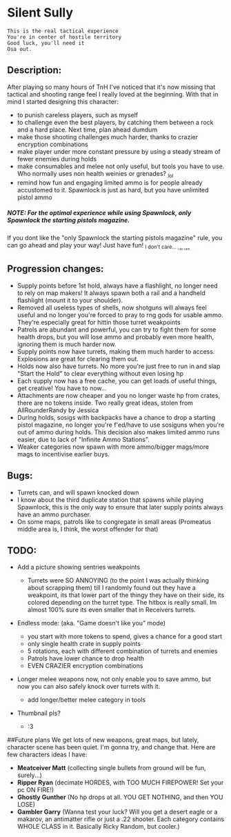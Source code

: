 # Silent Sully

```
This is the real tactical experience
You're in center of hostile territory
Good luck, you'll need it
Osa out.
```

## Description:
After playing so many hours of TnH I've noticed that it's now missing that tactical and shooting range feel I really loved at the beginning.
With that in mind I started designing this character:
 - to punish careless players, such as myself
 - to challenge even the best players, by catching them between a rock and a hard place. Next time, plan ahead dumdum
 - make those shooting challenges much harder, thanks to crazier encryption combinations
 - make player under more constant pressure by using a steady stream of fewer enemies during holds
 - make consumables and melee not only useful, but tools you have to use. Who normally uses non health weinies or grenades? <sub>lol<sub> 
 - remind how fun and engaging limited ammo is for people already accustomed to it. Spawnlock is just as hard, but you have unlimited pistol ammo
 
##### NOTE: For the optimal experience while using Spawnlock, only Spawnlock the starting pistols magazine.
If you dont like the "only Spawnlock the starting pistols magazine" rule, you can go ahead and play your way! Just have fun! <sub>I don't care... <sub> <sub><sup>I do care...<sub><sup>

## Progression changes:
- Supply points before 1st hold, always have a flashlight, no longer need to rely on map makers! 
It always spawn both a rail and a handheld flashlight (mount it to your shoulder).
- Removed all useless types of shells, now shotguns will always feel useful and no longer you're forced to pray to rng gods for usable ammo. They're especially great for hittin those turret weakpoints
- Patrols are abundant and powerful, you can try to fight them for some health drops, but you will lose ammo and probably even more health, ignoring them is much harder now.
- Supply points now have turrets, making them much harder to access. Explosions are great for clearing them out.
- Holds now also have turrets. No more you're just free to run in and slap "Start the Hold" to clear everything without even losing hp
- Each supply now has a free cache, you can get loads of useful things, get creative! You have to now...
- Attachments are now cheaper and you no longer waste hp from crates, there are no tokens inside. Two really great ideas, stolen from AllRounderRandy by Jessica
- During holds, sosigs with backpacks have a chance to drop a starting pistol magazine, no longer you're f'ed/have to use sosiguns when you're out of ammo during holds. 
 This decision also makes limited ammo runs easier, due to lack of "Infinite Ammo Stations".
- Weaker categories now spawn with more ammo/bigger mags/more mags to incentivise earlier buys.
 
## Bugs:
 - Turrets can, and will spawn knocked down
 - I know about the third duplicate station that spawns while playing Spawnlock, this is the only way to ensure that later supply points always have an ammo purchaser.
 - On some maps, patrols like to congregate in small areas (Promeatus middle area is, I think, the worst offender for that)

## TODO:
- Add a picture showing sentries weakpoints
    - Turrets were SO ANNOYING (to the point I was actually thinking about scrapping them) till I randomly found out they have a weakpoint, its that lower part of the thingy they have on their side, its colored depending on the turret type. The hitbox is really small. Im almost 100% sure its even smaller that in Receivers turrets.

- Endless mode:     (aka. "Game doesn't like you" mode)
    - you start with more tokens to spend, gives a chance for a good start
    - only single health crate in supply points
    - 5 rotations, each with different combination of turrets and enemies
    - Patrols have lower chance to drop health
    - EVEN CRAZIER encryption combinations

- Longer melee weapons now, not only enable you to save ammo, but now you can also safely knock over turrets with it.
    - add longer/better melee category in tools
    
- Thumbnail pls?
    - :3
    
##Future plans
We get lots of new weapons, great maps, but lately, character scene has been quiet. I'm gonna try, and change that. Here are few characters ideas I have:
- **Meatceiver Matt** (collecting single bullets from ground will be fun, surely...)
- **Ripper Ryan** (decimate HORDES, with TOO MUCH FIREPOWER! Set your pc ON FIRE!)
- **Ghostly Gunther** (No hp drops at all. YOU GET NOTHING, and then YOU LOSE)
- **Gambler Garry** (Wanna test your luck? Will you get a desert eagle or a makarov, an antimatter rifle or just a .22 shooter. Each category contains WHOLE CLASS in it. Basically Ricky Random, but cooler.)
